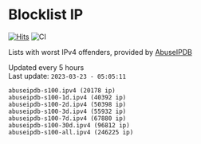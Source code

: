 # Blocklist IP

[![Hits](https://hits.seeyoufarm.com/api/count/incr/badge.svg?url=https%3A%2F%2Fgithub.com%2Fborestad%2Fblocklist-ip%2F&count_bg=%2379C83D&title_bg=%23555555&icon=&icon_color=%23E7E7E7&title=hits&edge_flat=false)](https://hits.seeyoufarm.com)  ![CI](https://img.shields.io/github/workflow/status/borestad/blocklist-ip/CI?style=flat-square)

Lists with worst IPv4 offenders, provided by [AbuseIPDB](https://www.abuseipdb.com/)

<!-- FOOTER-PLACEHOLDER -->
Updated every 5 hours<br>
Last update: `2023-03-23 - 05:05:11`
```
abuseipdb-s100.ipv4 (20178 ip)
abuseipdb-s100-1d.ipv4 (40392 ip)
abuseipdb-s100-2d.ipv4 (50398 ip)
abuseipdb-s100-3d.ipv4 (55932 ip)
abuseipdb-s100-7d.ipv4 (67880 ip)
abuseipdb-s100-30d.ipv4 (96812 ip)
abuseipdb-s100-all.ipv4 (246225 ip)
```
